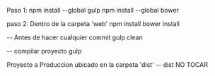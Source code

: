 Paso 1:
	npm install --global gulp
	npm install --global bower

paso 2: Dentro de la carpeta 'web'
	npm   install
	bower install

-- Antes de hacer cualquier commit
	gulp clean

-- compilar proyecto
	gulp

Proyecto a Produccion ubicado en la carpeta 'dist'
-- dist NO TOCAR